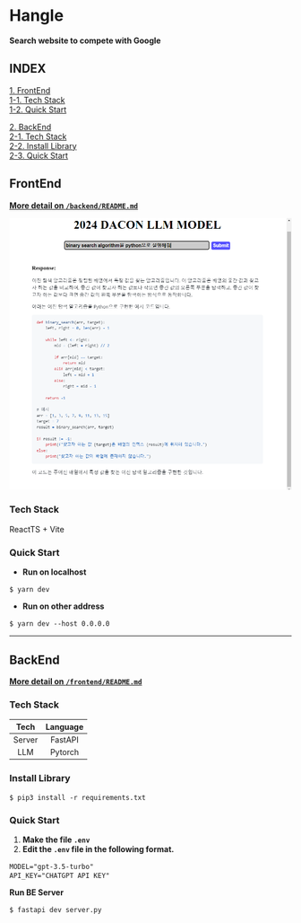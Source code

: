# Hangle
**Search website to compete with Google**

## **INDEX**
[1. FrontEnd](#frontend)  
[1-1. Tech Stack](#tech-stack)  
[1-2. Quick Start](#quick-start)  

[2. BackEnd](#backend)  
[2-1. Tech Stack](#tech-stack-1)  
[2-2. Install Library](#install-library)  
[2-3. Quick Start](#quick-start-1)  

## FrontEnd
<u>**More detail on `/backend/README.md`**</u> 

![frontend image](./img/result.png)

### Tech Stack
ReactTS + Vite

### Quick Start
- **Run on localhost**
```console
$ yarn dev
```

- **Run on other address**
```console
$ yarn dev --host 0.0.0.0
```

---
## BackEnd
<u>**More detail on `/frontend/README.md`**</u>

### Tech Stack
| Tech | Language |
|:--:|:--:|
| Server | FastAPI |
| LLM | Pytorch |

### Install Library
```console
$ pip3 install -r requirements.txt
```

### Quick Start
1. **Make the file `.env`**
2. **Edit the `.env` file in the following format.**
```
MODEL="gpt-3.5-turbo"
API_KEY="CHATGPT API KEY"
```

**Run BE Server**
```console
$ fastapi dev server.py
```